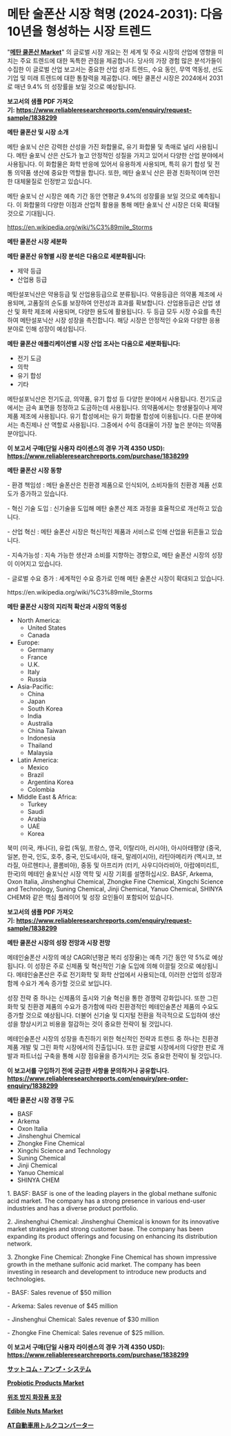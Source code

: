 <p><h1>메탄 술폰산 시장 혁명 (2024-2031): 다음 10년을 형성하는 시장 트렌드</h1></p><p>"<strong><a href="https://www.reliableresearchreports.com/methane-culfonic-acid-r1838299">메탄 쿨폰산 Market</a></strong>" 의 글로벌 시장 개요는 전 세계 및 주요 시장의 산업에 영향을 미치는 주요 트렌드에 대한 독특한 관점을 제공합니다. 당사의 가장 경험 많은 분석가들이 수집한 이 글로벌 산업 보고서는 중요한 산업 성과 트렌드, 수요 동인, 무역 역동성, 선도 기업 및 미래 트렌드에 대한 통찰력을 제공합니다. 메탄 쿨폰산 시장은 2024에서 2031로 매년 9.4% 의 성장률을 보일 것으로 예상됩니다.</p>
<p><strong>보고서의 샘플 PDF 가져오기:&nbsp;<a href="https://www.reliableresearchreports.com/enquiry/request-sample/1838299">https://www.reliableresearchreports.com/enquiry/request-sample/1838299</a></strong></p>
<p><strong>메탄 쿨폰산 및 시장 소개</strong></p>
<p><p>메탄 술포닉 산은 강력한 산성을 가진 화합물로, 유기 화합물 및 촉매로 널리 사용됩니다. 메탄 술포닉 산은 산도가 높고 안정적인 성질을 가지고 있어서 다양한 산업 분야에서 사용됩니다. 이 화합물은 화학 반응에 있어서 유용하게 사용되며, 특히 유기 합성 및 전통 의약품 생산에 중요한 역할을 합니다. 또한, 메탄 술포닉 산은 환경 친화적이며 안전한 대체물질로 인정받고 있습니다.</p><p>메탄 술포닉 산 시장은 예측 기간 동안 연평균 9.4%의 성장률을 보일 것으로 예측됩니다. 이 화합물의 다양한 이점과 산업적 활용을 통해 메탄 술포닉 산 시장은 더욱 확대될 것으로 기대됩니다.</p></p>
<p><a href="https://en.wikipedia.org/wiki/%C3%89mile_Storms">https://en.wikipedia.org/wiki/%C3%89mile_Storms</a></p>
<p><strong>메탄 쿨폰산 시장 세분화</strong></p>
<p><strong>메탄 쿨폰산 유형별 시장 분석은 다음으로 세분화됩니다:</strong></p>
<p><ul><li>제약 등급</li><li>산업용 등급</li></ul></p>
<p><p>메탄설포닉산은 약용등급 및 산업용등급으로 분류됩니다. 약용등급은 의약품 제조에 사용되며, 고품질의 순도를 보장하여 안전성과 효과를 확보합니다. 산업용등급은 산업 생산 및 화학 제조에 사용되며, 다양한 용도에 활용됩니다. 두 등급 모두 시장 수요를 촉진하여 메탄설포닉산 시장 성장을 촉진합니다. 해당 시장은 안정적인 수요와 다양한 응용 분야로 인해 성장이 예상됩니다.</p></p>
<p><strong>메탄 쿨폰산 애플리케이션별 시장 산업 조사는 다음으로 세분화됩니다:</strong></p>
<p><ul><li>전기 도금</li><li>의학</li><li>유기 합성</li><li>기타</li></ul></p>
<p><p>메탄설포닉산은 전기도금, 의약품, 유기 합성 등 다양한 분야에서 사용됩니다. 전기도금에서는 금속 표면을 청정하고 도금하는데 사용됩니다. 의약품에서는 항생물질이나 제약 제품 제조에 사용됩니다. 유기 합성에서는 유기 화합물 합성에 이용됩니다. 다른 분야에서는 촉진제나 산 역할로 사용됩니다. 그중에서 수익 증대율이 가장 높은 분야는 의약품 분야입니다.</p></p>
<p><strong>이 보고서 구매(단일 사용자 라이센스의 경우 가격 4350 USD): <a href="https://www.reliableresearchreports.com/purchase/1838299">https://www.reliableresearchreports.com/purchase/1838299</a></strong></p>
<p><strong>메탄 쿨폰산 시장 동향</strong></p>
<p><p>- 환경 책임성 : 메탄 술폰산은 친환경 제품으로 인식되어, 소비자들의 친환경 제품 선호도가 증가하고 있습니다.</p><p>- 혁신 기술 도입 : 신기술을 도입해 메탄 술폰산 제조 과정을 효율적으로 개선하고 있습니다.</p><p>- 산업 혁신 : 메탄 술폰산 시장은 혁신적인 제품과 서비스로 인해 산업을 뒤흔들고 있습니다.</p><p>- 지속가능성 : 지속 가능한 생산과 소비를 지향하는 경향으로, 메탄 술폰산 시장의 성장이 이어지고 있습니다.</p><p>- 글로벌 수요 증가 : 세계적인 수요 증가로 인해 메탄 술폰산 시장이 확대되고 있습니다.</p></p>
<p>https://en.wikipedia.org/wiki/%C3%89mile_Storms</p>
<p><strong>메탄 쿨폰산 시장의 지리적 확산과 시장의 역동성</strong></p>
<p><ul>
    <li>
        North America:
        <ul>
            <li>United States</li>
            <li>Canada</li>
        </ul>
    </li>
    <li>
        Europe:
        <ul>
            <li>Germany</li>
            <li>France</li>
            <li>U.K.</li>
            <li>Italy</li>
            <li>Russia</li>
        </ul>
    </li>
    <li>
        Asia-Pacific:
        <ul>
            <li>China</li>
            <li>Japan</li>
            <li>South Korea</li>
            <li>India</li>
            <li>Australia</li>
            <li>China Taiwan</li>
            <li>Indonesia</li>
            <li>Thailand</li>
            <li>Malaysia</li>
        </ul>
    </li>
    <li>
        Latin America:
        <ul>
            <li>Mexico</li>
            <li>Brazil</li>
            <li>Argentina Korea</li>
            <li>Colombia</li>
        </ul>
    </li>
    <li>
        Middle East & Africa:
        <ul>
            <li>Turkey</li>
            <li>Saudi</li>
            <li>Arabia</li>
            <li>UAE</li>
            <li>Korea</li>
        </ul>
    </li>
    </ul></p>
<p><p>북미 (미국, 캐나다), 유럽 (독일, 프랑스, 영국, 이탈리아, 러시아), 아시아태평양 (중국, 일본, 한국, 인도, 호주, 중국, 인도네시아, 태국, 말레이시아), 라틴아메리카 (멕시코, 브라질, 아르헨티나, 콜롬비아), 중동 및 아프리카 (터키, 사우디아라비아, 아랍에미리트, 한국)의 메테인 술포닉산 시장 역학 및 시장 기회를 설명하십시오. BASF, Arkema, Oxon Italia, Jinshenghui Chemical, Zhongke Fine Chemical, Xingchi Science and Technology, Suning Chemical, Jinji Chemical, Yanuo Chemical, SHINYA CHEM와 같은 핵심 플레이어 및 성장 요인들이 포함되어 있습니다.</p></p>
<p><strong>보고서의 샘플 PDF 가져오기:&nbsp;<a href="https://www.reliableresearchreports.com/enquiry/request-sample/1838299">https://www.reliableresearchreports.com/enquiry/request-sample/1838299</a></strong></p>
<p><strong>메탄 쿨폰산 시장의 성장 전망과 시장 전망</strong></p>
<p><p>메테인술폰산 시장의 예상 CAGR(년평균 복리 성장율)는 예측 기간 동안 약 5%로 예상됩니다. 이 성장은 주로 신제품 및 혁신적인 기술 도입에 의해 이끌릴 것으로 예상됩니다. 메테인술폰산은 주로 전기화학 및 화학 산업에서 사용되는데, 이러한 산업의 성장과 함께 수요가 계속 증가할 것으로 보입니다.</p><p>성장 전략 중 하나는 신제품의 출시와 기술 혁신을 통한 경쟁력 강화입니다. 또한 그린 화학 및 친환경 제품의 수요가 증가함에 따라 친환경적인 메테인술폰산 제품의 수요도 증가할 것으로 예상됩니다. 더불어 신기술 및 디지털 전환을 적극적으로 도입하여 생산성을 향상시키고 비용을 절감하는 것이 중요한 전략이 될 것입니다.</p><p>메테인술폰산 시장의 성장을 촉진하기 위한 혁신적인 전략과 트렌드 중 하나는 친환경 제품 개발 및 그린 화학 시장에서의 진출입니다. 또한 글로벌 시장에서의 다양한 판로 개발과 파트너십 구축을 통해 시장 점유율을 증가시키는 것도 중요한 전략이 될 것입니다.</p></p>
<p><strong>이 보고서를 구입하기 전에 궁금한 사항을 문의하거나 공유합니다. <a href="https://www.reliableresearchreports.com/enquiry/pre-order-enquiry/1838299">https://www.reliableresearchreports.com/enquiry/pre-order-enquiry/1838299</a></strong></p>
<p><strong>메탄 쿨폰산 시장 경쟁 구도</strong></p>
<p><ul><li>BASF</li><li>Arkema</li><li>Oxon Italia</li><li>Jinshenghui Chemical</li><li>Zhongke Fine Chemical</li><li>Xingchi Science and Technology</li><li>Suning Chemical</li><li>Jinji Chemical</li><li>Yanuo Chemical</li><li>SHINYA CHEM</li></ul></p>
<p><p>1. BASF: BASF is one of the leading players in the global methane sulfonic acid market. The company has a strong presence in various end-user industries and has a diverse product portfolio.</p><p>2. Jinshenghui Chemical: Jinshenghui Chemical is known for its innovative market strategies and strong customer base. The company has been expanding its product offerings and focusing on enhancing its distribution network.</p><p>3. Zhongke Fine Chemical: Zhongke Fine Chemical has shown impressive growth in the methane sulfonic acid market. The company has been investing in research and development to introduce new products and technologies.</p><p>- BASF: Sales revenue of $50 million</p><p>- Arkema: Sales revenue of $45 million</p><p>- Jinshenghui Chemical: Sales revenue of $30 million</p><p>- Zhongke Fine Chemical: Sales revenue of $25 million.</p></p>
<p><strong>이 보고서 구매(단일 사용자 라이센스의 경우 가격 4350 USD): <a href="https://www.reliableresearchreports.com/purchase/1838299">https://www.reliableresearchreports.com/purchase/1838299</a></strong></p>
<p><strong><p><a href="https://github.com/DanykaKilback/Market-Research-Report-List-2/blob/main/653382684536.md">サットコム・アンプ・システム</a></p><p><a href="https://github.com/luckyshygirl/Market-Research-Report-List-6/blob/main/probiotic-products-market.md">Probiotic Products Market</a></p><p><a href="https://github.com/LuckeyCorbin/Market-Research-Report-List-2/blob/main/3113395104785.md">위조 방지 화장품 포장</a></p><p><a href="https://github.com/vimar16th/Market-Research-Report-List-6/blob/main/edible-nuts-market.md">Edible Nuts Market</a></p><p><a href="https://github.com/RandallRunte2023/Market-Research-Report-List-2/blob/main/409674984534.md">AT自動車用トルクコンバーター</a></p></strong></p>
<p></p>